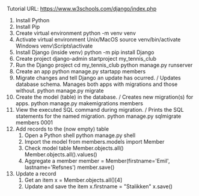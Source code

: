 Tutorial URL: https://www.w3schools.com/django/index.php
1. Install Python
2. Install Pip
3. Create virtual environment
    python -m venv venv
4. Activate virtual environment
    Unix/MacOS
        source venv/bin/activate
    Windows
        venv\Scripts\activate
5. Install Django (inside venv)
    python -m pip install Django
6. Create project
    django-admin startproject my_tennis_club
7. Run the Django project
    cd my_tennis_club
    python manage.py runserver
8. Create an app
    python manage.py startapp members
9. Migrate changes and tell Django an update has ocurred. / Updates database schema. Manages both apps with migrations and those without.
    python manage.py migrate
10. Create the model (table) in the database. / Creates new migration(s) for apps.
    python manage.py makemigrations members
11. View the executed SQL command during migration. / Prints the SQL statements for the named migration.
    python manage.py sqlmigrate members 0001
12. Add records to the (now empty) table
    1. Open a Python shell
        python manage.py shell
    2. Import the model
        from members.models import Member
    3. Check model table
        Member.objects.all()
        Member.objects.all().values()
    4. Aggregate a member
        member = Member(firstname='Emil', lastname='Refsnes')
        member.save()
13. Update a record
    1. Get an item
        x = Member.objects.all()[4]
    2. Update and save the item
        x.firstname = "Stalikken"
        x.save()
